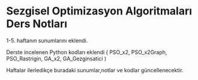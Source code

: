 # Sezgisel Optimizasyon Algoritmaları Ders Notları

1-5. haftanın sunumlarını eklendi.

Derste incelenen Python kodları eklendi ( PSO_x2, PSO_x2Graph, PSO_Rastrigin, GA_x2, GA_Gezginsatici )


Haftalar ilerledikçe buradaki sunumlar,notlar ve kodlar güncellenecektir.
